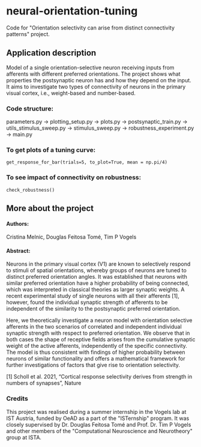 # neural-orientation-tuning
 Code for "Orientation selectivity can arise from distinct connectivity patterns" project.

## Application description
Model of a single orientation-selective neuron receiving inputs from afferents with
different preferred orientations. The project shows what properties the postsynaptic neuron has
and how they depend on the input. It aims to investigate two types of connectivity of neurons
in the primary visual cortex, i.e., weight-based and number-based.


### Code structure:
parameters.py -> plotting_setup.py -> plots.py -> postsynaptic_train.py -> utils_stimulus_sweep.py 
-> stimulus_sweep.py -> robustness_experiment.py -> main.py 

### To get plots of a tuning curve:
`get_response_for_bar(trials=5, to_plot=True, mean = np.pi/4)`

### To see impact of connectivity on robustness:
`check_robustness()`


## More about the project 

#### Authors:
Cristina Melnic, Douglas Feitosa Tomé, Tim P Vogels

#### Abstract:
Neurons in the primary visual cortex (V1) are known to selectively respond to stimuli of spatial orientations, whereby groups of neurons are tuned to distinct preferred orientation angles. It was established that neurons with similar preferred orientation have a higher probability of being connected, which was interpreted in classical theories as larger synaptic weights. A recent experimental study of single neurons with all their afferents [1], however, found the individual synaptic strength of afferents to be independent of the similarity to the postsynaptic preferred orientation. 

Here, we theoretically investigate a neuron model with orientation selective afferents in the two scenarios of correlated and independent individual synaptic strength with respect to preferred orientation.  We observe that in both cases the shape of receptive fields arises from the cumulative synaptic weight of the active afferents, independently of the specific connectivity. The model is thus consistent with findings of higher probability between neurons of similar functionality and offers a mathematical framework for further investigations of factors that give rise to orientation selectivity.

[1] Scholl et al. 2021, “Cortical response selectivity derives from strength in numbers of synapses”, Nature

### Credits
This project was realised during a summer internship in the Vogels lab at IST Austria, funded by OeAD
as a part of the "ISTernship" program. It was closely supervised by Dr. Douglas Feitosa Tomé and Prof. Dr. Tim P Vogels and other members of the "Computational Neuroscience and Neurotheory" group at ISTA.
